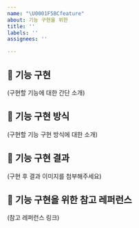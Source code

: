 ```yaml
---
name: "\U0001F5BCfeature"
about: 기능 구현을 위한
title: ''
labels: ''
assignees: ''

---
```


## 🍦 기능 구현
(구현할 기능에 대한 간단 소개)
<br>
## 🍭 기능 구현 방식
(구현할 기능 구현 방식에 대한 소개)
<br>
## 🍪 기능 구현 결과
(구현 후 결과 이미지를 첨부해주세요)
<br>
## 📕 기능 구현을 위한 참고 레퍼런스
(참고 레퍼런스 링크)
